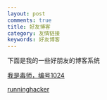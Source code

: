 ```yaml
---
layout: post
comments: true
title: 好友博客
category: 友情链接
keywords: 好友博客
---
```


下面是我的一些好朋友的博客系统

[我是毒师，编号1024](http://poisoner1024.github.io/)

[runninghacker](https://blog.runninghacker.cn)

